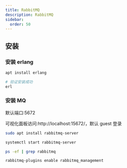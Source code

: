 ```yaml
---
title: RabbitMQ
description: RabbitMQ
sidebar:
  order: 50
---
```


## 安装

### 安装 erlang

```bash
apt install erlang

# 验证安装成功
erl
```

### 安装 MQ

默认端口:5672

可视化面板访问:http://localhost:15672/，默认 guest 登录

```bash
sudo apt install rabbitmq-server

systemctl start rabbitmq-server

ps -ef | grep rabbitmq

rabbitmq-plugins enable rabbitmq_management
```
